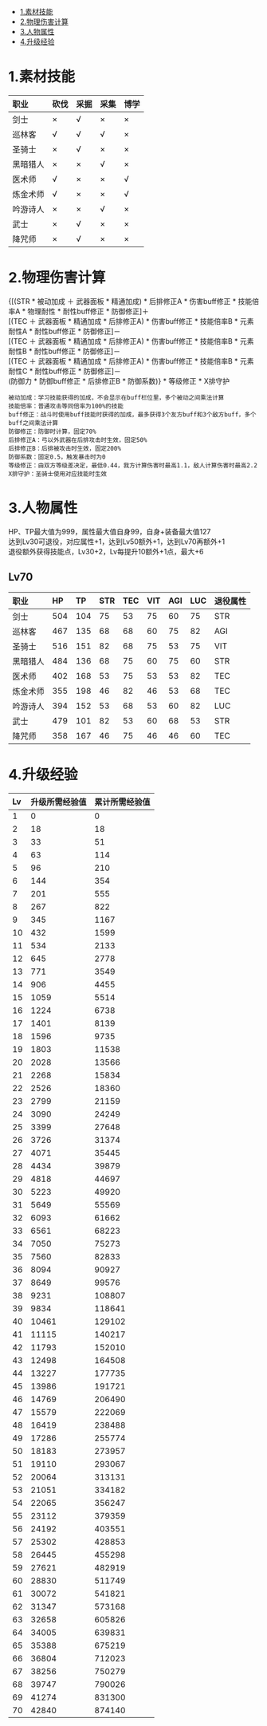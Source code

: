 - [1.素材技能](#1.素材技能)
- [2.物理伤害计算](#2.物理伤害计算)
- [3.人物属性](#3.人物属性)
- [4.升级经验](#4.升级经验)

# 1.素材技能
|职业|砍伐|采掘|采集|博学|
|:---|:---|:---|:---|:---|
|剑士|×|√|×|×|
|巡林客|√|√|√|×|
|圣骑士|×|√|×|×|
|黑暗猎人|×|×|√|×|
|医术师|√|×|×|√|
|炼金术师|√|×|×|√|
|吟游诗人|×|×|√|×|
|武士|×|√|×|×|
|降咒师|×|√|×|×|

# 2.物理伤害计算
{\[(STR * 被动加成 ＋ 武器面板 * 精通加成) * 后排修正A * 伤害buff修正 * 技能倍率A * 物理耐性 * 耐性buff修正 * 防御修正]＋<br>
\[(TEC ＋ 武器面板 * 精通加成 * 后排修正A) * 伤害buff修正 * 技能倍率B * 元素耐性A * 耐性buff修正 * 防御修正]－<br>
\[(TEC ＋ 武器面板 * 精通加成 * 后排修正A) * 伤害buff修正 * 技能倍率B * 元素耐性B * 耐性buff修正 * 防御修正]－<br>
\[(TEC ＋ 武器面板 * 精通加成 * 后排修正A) * 伤害buff修正 * 技能倍率B * 元素耐性C * 耐性buff修正 * 防御修正]－<br>
(防御力 * 防御buff修正 * 后排修正B * 防御系数)} * 等级修正 * X排守护<br>

```
被动加成：学习技能获得的加成，不会显示在buff栏位里，多个被动之间乘法计算
技能倍率：普通攻击等同倍率为100%的技能
buff修正：战斗时使用buff技能时获得的加成，最多获得3个友方buff和3个敌方buff，多个buff之间乘法计算
防御修正：防御时计算，固定70%
后排修正A：弓以外武器在后排攻击时生效，固定50%
后排修正B：后排被攻击时生效，固定200%
防御系数：固定0.5，触发暴击时为0
等级修正：由双方等级差决定，最低0.44，我方计算伤害时最高1.1，敌人计算伤害时最高2.2
X排守护：圣骑士使用对应技能时生效
```

# 3.人物属性
HP、TP最大值为999，属性最大值自身99，自身+装备最大值127<br>
达到Lv30可退役，对应属性+1，达到Lv50额外+1，达到Lv70再额外+1<br>
退役额外获得技能点，Lv30+2，Lv每提升10额外+1点，最大+6<br>
## Lv70
|职业|HP|TP|STR|TEC|VIT|AGI|LUC|退役属性|
|:---|:---|:---|:---|:---|:---|:---|:---|:---|
|剑士|504|104|75|53|75|60|75|STR|
|巡林客|467|135|68|68|60|75|82|AGI|
|圣骑士|516|151|82|68|75|53|75|VIT|
|黑暗猎人|484|136|68|75|60|75|60|STR|
|医术师|402|168|53|75|53|53|82|TEC|
|炼金术师|355|198|46|82|46|53|68|TEC|
|吟游诗人|394|152|53|68|53|60|82|LUC|
|武士|479|101|82|53|60|68|53|STR|
|降咒师|358|167|46|75|46|46|60|TEC|

# 4.升级经验
|Lv|升级所需经验值|累计所需经验值|
|:---|:---|:---|
|1|0|0|
|2|18|18|
|3|33|51|
|4|63|114|
|5|96|210|
|6|144|354|
|7|201|555|
|8|267|822|
|9|345|1167|
|10|432|1599|
|11|534|2133|
|12|645|2778|
|13|771|3549|
|14|906|4455|
|15|1059|5514|
|16|1224|6738|
|17|1401|8139|
|18|1596|9735|
|19|1803|11538|
|20|2028|13566|
|21|2268|15834|
|22|2526|18360|
|23|2799|21159|
|24|3090|24249|
|25|3399|27648|
|26|3726|31374|
|27|4071|35445|
|28|4434|39879|
|29|4818|44697|
|30|5223|49920|
|31|5649|55569|
|32|6093|61662|
|33|6561|68223|
|34|7050|75273|
|35|7560|82833|
|36|8094|90927|
|37|8649|99576|
|38|9231|108807|
|39|9834|118641|
|40|10461|129102|
|41|11115|140217|
|42|11793|152010|
|43|12498|164508|
|44|13227|177735|
|45|13986|191721|
|46|14769|206490|
|47|15579|222069|
|48|16419|238488|
|49|17286|255774|
|50|18183|273957|
|51|19110|293067|
|52|20064|313131|
|53|21051|334182|
|54|22065|356247|
|55|23112|379359|
|56|24192|403551|
|57|25302|428853|
|58|26445|455298|
|59|27621|482919|
|60|28830|511749|
|61|30072|541821|
|62|31347|573168|
|63|32658|605826|
|64|34005|639831|
|65|35388|675219|
|66|36804|712023|
|67|38256|750279|
|68|39747|790026|
|69|41274|831300|
|70|42840|874140|
